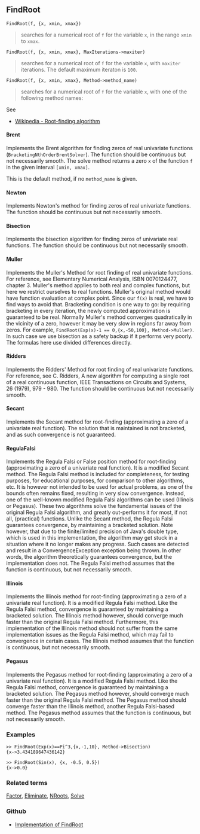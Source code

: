 ## FindRoot

```
FindRoot(f, {x, xmin, xmax})
```

> searches for a numerical root of `f` for the variable `x`, in the range `xmin` to `xmax`. 

```
FindRoot(f, {x, xmin, xmax}, MaxIterations->maxiter)
```

> searches for a numerical root of `f` for the variable `x`, with `maxiter` iterations. The default maximum iteraton is `100`.

```
FindRoot(f, {x, xmin, xmax}, Method->method_name)
```

> searches for a numerical root of `f` for the variable `x`, with one of the following method names:

See
* [Wikipedia - Root-finding algorithm](https://en.wikipedia.org/wiki/Root-finding_algorithm)

#### Brent

Implements the Brent algorithm for finding zeros of real univariate functions (`BracketingNthOrderBrentSolver`). 
The function should be continuous but not necessarily smooth. 
The solve method returns a zero `x` of the function `f` in the given interval `[xmin, xmax]`.

This is the default method, if no `method_name` is given.

#### Newton

Implements Newton's method for finding zeros of real univariate functions.
The function should be continuous but not necessarily smooth. 

#### Bisection

Implements the bisection algorithm for finding zeros of univariate real functions.
The function should be continuous but not necessarily smooth.

#### Muller

Implements the Muller's Method for root finding of real univariate functions. 
For reference, see Elementary Numerical Analysis, ISBN 0070124477, chapter 3.
Muller's method applies to both real and complex functions, but here we restrict ourselves to real functions. 
Muller's original method would have function evaluation at complex point. 
Since our `f(x)` is real, we have to find ways to avoid that. 
Bracketing condition is one way to go: by requiring bracketing in every iteration,
the newly computed approximation is guaranteed to be real.
Normally Muller's method converges quadratically in the vicinity of a zero, 
however it may be very slow in regions far away from zeros. 
For example, `FindRoot(Exp(x)-1 == 0,{x,-50,100}, Method->Muller)`. 
In such case we use bisection as a safety backup if it performs very poorly.
The formulas here use divided differences directly.

#### Ridders

Implements the Ridders' Method for root finding of real univariate functions. 
For reference, see C. Ridders, A new algorithm for computing a single root of a real continuous function, 
IEEE Transactions on Circuits and Systems, 26 (1979), 979 - 980.
The function should be continuous but not necessarily smooth.

#### Secant

Implements the Secant method for root-finding (approximating a zero of a univariate real function). 
The solution that is maintained is not bracketed, and as such convergence is not guaranteed.

#### RegulaFalsi

Implements the Regula Falsi or False position method for root-finding (approximating a zero of a univariate real function). It is a modified Secant method.
The Regula Falsi method is included for completeness, for testing purposes, for educational purposes, for comparison to other algorithms, etc. It is however not intended to be used for actual problems, as one of the bounds often remains fixed, resulting in very slow convergence. Instead, one of the well-known modified Regula Falsi algorithms can be used (Illinois or Pegasus). These two algorithms solve the fundamental issues of the original Regula Falsi algorithm, and greatly out-performs it for most, if not all, (practical) functions.
Unlike the Secant method, the Regula Falsi guarantees convergence, by maintaining a bracketed solution. Note however, that due to the finite/limited precision of Java's double type, which is used in this implementation, the algorithm may get stuck in a situation where it no longer makes any progress. Such cases are detected and result in a ConvergenceException exception being thrown. In other words, the algorithm theoretically guarantees convergence, but the implementation does not.
The Regula Falsi method assumes that the function is continuous, but not necessarily smooth.

#### Illinois

Implements the Illinois method for root-finding (approximating a zero of a univariate real function). It is a modified Regula Falsi method.
Like the Regula Falsi method, convergence is guaranteed by maintaining a bracketed solution. The Illinois method however, should converge much faster than the original Regula Falsi method. Furthermore, this implementation of the Illinois method should not suffer from the same implementation issues as the Regula Falsi method, which may fail to convergence in certain cases.
The Illinois method assumes that the function is continuous, but not necessarily smooth.

#### Pegasus

Implements the Pegasus method for root-finding (approximating a zero of a univariate real function). 
It is a modified Regula Falsi method. Like the Regula Falsi method, convergence is guaranteed by maintaining a bracketed solution. 
The Pegasus method however, should converge much faster than the original Regula Falsi method. 
The Pegasus method should converge faster than the Illinois method, another Regula Falsi-based method.
The Pegasus method assumes that the function is continuous, but not necessarily smooth. 

### Examples

```
>> FindRoot(Exp(x)==Pi^3,{x,-1,10}, Method->Bisection)
{x->3.434189647436142}

>> FindRoot(Sin(x), {x, -0.5, 0.5})
{x->0.0} 
```

### Related terms 
[Factor](Factor.md), [Eliminate](Eliminate.md), [NRoots](NRoots.md), [Solve](Solve.md)
### Github
* [Implementation of FindRoot](https://github.com/axkr/symja_android_library/blob/master/symja_android_library/matheclipse-core/src/main/java/org/matheclipse/core/reflection/system/FindRoot.java#L166) 
